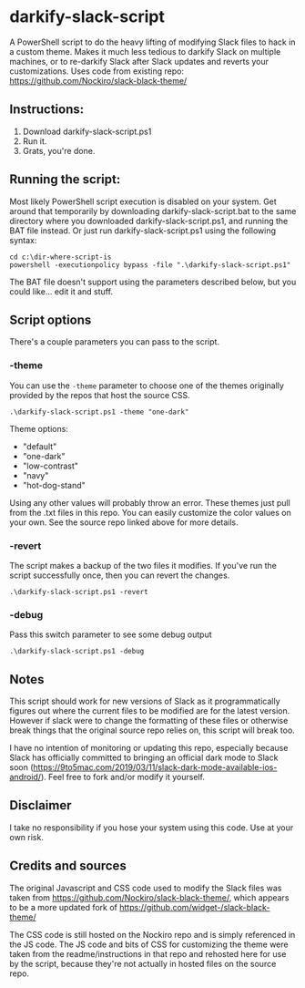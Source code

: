 # darkify-slack-script
A PowerShell script to do the heavy lifting of modifying Slack files to hack in a custom theme. Makes it much less tedious to darkify Slack on multiple machines, or to re-darkify Slack after Slack updates and reverts your customizations.
Uses code from existing repo: https://github.com/Nockiro/slack-black-theme/

## Instructions:
1) Download darkify-slack-script.ps1
2) Run it.
3) Grats, you're done.

## Running the script:
Most likely PowerShell script execution is disabled on your system. Get around that temporarily by downloading darkify-slack-script.bat to the same directory where you downloaded darkify-slack-script.ps1, and running the BAT file instead. Or just run darkify-slack-script.ps1 using the following syntax:
```
cd c:\dir-where-script-is
powershell -executionpolicy bypass -file ".\darkify-slack-script.ps1"
```
The BAT file doesn't support using the parameters described below, but you could like... edit it and stuff.

## Script options
There's a couple parameters you can pass to the script.

### -theme
You can use the `-theme` parameter to choose one of the themes originally provided by the repos that host the source CSS.
```
.\darkify-slack-script.ps1 -theme "one-dark"
```
Theme options:
- "default"
- "one-dark"
- "low-contrast"
- "navy"
- "hot-dog-stand"

Using any other values will probably throw an error. These themes just pull from the .txt files in this repo. You can easily customize the color values on your own. See the source repo linked above for more details.

### -revert
The script makes a backup of the two files it modifies. If you've run the script successfully once, then you can revert the changes.
```
.\darkify-slack-script.ps1 -revert
```

### -debug
Pass this switch parameter to see some debug output
```
.\darkify-slack-script.ps1 -debug
```

## Notes
This script should work for new versions of Slack as it programmatically figures out where the current files to be modified are for the latest version. However if slack were to change the formatting of these files or otherwise break things that the original source repo relies on, this script will break too.

I have no intention of monitoring or updating this repo, especially because Slack has officially committed to bringing an official dark mode to Slack soon (https://9to5mac.com/2019/03/11/slack-dark-mode-available-ios-android/). Feel free to fork and/or modify it yourself.

## Disclaimer
I take no responsibility if you hose your system using this code. Use at your own risk.

## Credits and sources
The original Javascript and CSS code used to modify the Slack files was taken from https://github.com/Nockiro/slack-black-theme/, which appears to be a more updated fork of https://github.com/widget-/slack-black-theme/

The CSS code is still hosted on the Nockiro repo and is simply referenced in the JS code. The JS code and bits of CSS for customizing the theme were taken from the readme/instructions in that repo and rehosted here for use by the script, because they're not actually in hosted files on the source repo.
